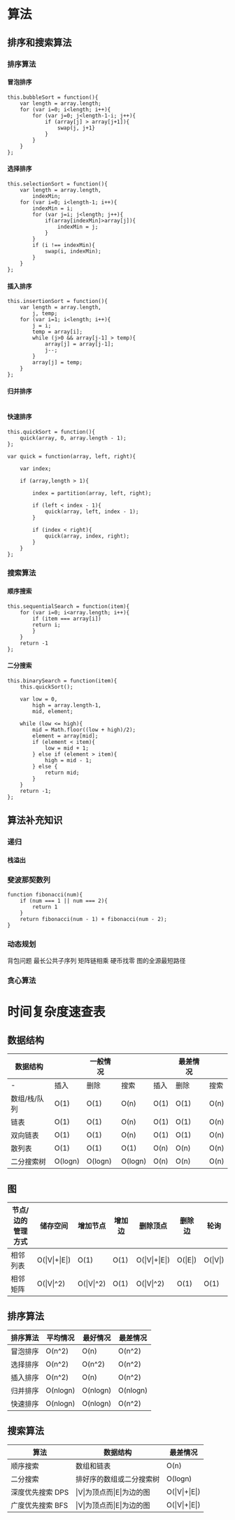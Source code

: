 # 算法

## 排序和搜索算法

### 排序算法

#### 冒泡排序

```
this.bubbleSort = function(){
    var length = array.length;
	for (var i=0; i<length; i++){
	    for (var j=0; j<length-1-i; j++){
		    if (array[j] > array[j+1]){
			    swap(j, j+1}
			}
		}
	}
};
```

#### 选择排序

```
this.selectionSort = function(){
    var length = array.length,
	    indexMin;
	for (var i=0; i<length-1; i++){
	    indexMin = i;
		for (var j=i; j<length; j++){
		    if(array[indexMin]>array[j]){
			    indexMin = j;
			}
		}
		if (i !== indexMin){
		    swap(i, indexMin);
		}
	}
};
```

#### 插入排序

```
this.insertionSort = function(){
    var length = array.length,
	    j, temp;
	for (var i=1; i<length; i++){
	    j = i;
		temp = array[i];
		while (j>0 && array[j-1] > temp){
		    array[j] = array[j-1];
			j--;
		}
		array[j] = temp;
	}
};
```

#### 归并排序

```

```

#### 快速排序

```
this.quickSort = function(){
    quick(array, 0, array.length - 1);
};

var quick = function(array, left, right){
    
	var index;
	
	if (array,length > 1){
	    
		index = partition(array, left, right);
		
		if (left < index - 1){
		    quick(array, left, index - 1);
		}
		
		if (index < right){
		    quick(array, index, right);
		}
	}
};
```

### 搜索算法

#### 顺序搜索

```
this.sequentialSearch = function(item){
    for (var i=0; i<array.length; i++){
	    if (item === array[i])
		return i;
		}
	}
	return -1
};
```

#### 二分搜索

```
this.binarySearch = function(item){
    this.quickSort();
	
	var low = 0,
	    high = array.length-1,
		mid, element;
		
	while (low <= high){
	    mid = Math.floor((low + high)/2);
		element = array[mid];
		if (element < item){
		    low = mid + 1;
		} else if (element > item){
		    high = mid - 1;
		} else {
		    return mid;
		}
	}
	return -1;
};
```

## 算法补充知识

### 递归

#### 栈溢出

### 斐波那契数列

```
function fibonacci(num){
    if (num === 1 || num === 2){
	    return 1
	}
	return fibonacci(num - 1) + fibonacci(num - 2);
}
```

### 动态规划

背包问题 最长公共子序列 矩阵链相乘 硬币找零 图的全源最短路径

### 贪心算法

# 时间复杂度速查表

## 数据结构

数据结构| |一般情况| | |最差情况| |
--|--|--|--|--|--|--
-|插入|删除|搜索|插入|删除|搜索
数组/栈/队列|O(1)|O(1)|O(n)|O(1)|O(1)|O(n)
链表|O(1)|O(1)|O(n)|O(1)|O(1)|O(n)
双向链表|O(1)|O(1)|O(n)|O(1)|O(1)|O(n)
散列表|O(1)|O(1)|O(1)|O(n)|O(n)|O(n)
二分搜索树|O(logn)|O(logn)|O(logn)|O(n)|O(n)|O(n)

## 图

节点/边的管理方式|储存空间|增加节点|增加边|删除顶点|删除边|轮询
--|--|--|--|--|--|--
相邻列表|O(\|V\|+\|E\|)|O(1)|O(1)|O(\|V\|+\|E\|)|O(\|E\|)|O(\|V\|)
相邻矩阵|O(\|V\|^2)|O(\|V\|^2)|O(1)|O(\|V\|^2)|O(1)|O(1)

## 排序算法

排序算法|平均情况|最好情况|最差情况
--|--|--|--
冒泡排序|O(n^2)|O(n)|O(n^2)
选择排序|O(n^2)|O(n^2)|O(n^2)
插入排序|O(n^2)|O(n)|O(n^2)
归并排序|O(nlogn)|O(nlogn)|O(nlogn)
快速排序|O(nlogn)|O(nlogn)|O(n^2)

## 搜索算法

算法|数据结构|最差情况
--|--|--
顺序搜索|数组和链表|O(n)
二分搜索|排好序的数组或二分搜索树|O(logn)
深度优先搜索 DPS |\|V\|为顶点而\|E\|为边的图|O(\|V\|+\|E\|)
广度优先搜索 BFS |\|V\|为顶点而\|E\|为边的图|O(\|V\|+\|E\|)